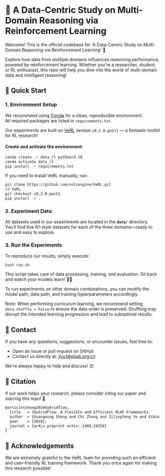# 🧩 A Data-Centric Study on Multi-Domain Reasoning via Reinforcement Learning

Welcome! This is the official codebase for
'A Data-Centric Study on Multi-Domain Reasoning via Reinforcement Learning' 🎉

Explore how data from multiple domains influences reasoning performance, powered by reinforcement learning. Whether you’re a researcher, student, or RL enthusiast, this repo will help you dive into the world of multi-domain data and intelligent reasoning!

## 🚀 Quick Start

### 1. Environment Setup

We recommend using [Conda](https://docs.conda.io/en/latest/) for a clean, reproducible environment.  
All required packages are listed in `requirements.txt`.

Our experiments are built on [VeRL](https://github.com/volcengine/VeRL/tree/v0.2.0.post1) version `v0.2.0.post1` — a fantastic toolkit for RL research!

#### Create and activate the environment:

```bash
conda create -n data_rl python=3.10
conda activate data_rl
pip install -r requirements.txt
```
If you need to install VeRL manually, run:
```bash
git clone https://github.com/volcengine/VeRL.git
cd VeRL
git checkout v0.2.0.post1
pip install -e .
```
### 2. Experiment Data

All datasets used in our experiments are located in the **`data/`** directory.
You’ll find five R1-style datasets for each of the three domains—ready to use and easy to explore.

### 3. Run the Experiments

To reproduce our results, simply execute:

```bash
bash run.sh
```
This script takes care of data processing, training, and evaluation.
Sit back and watch your models learn! 🤖✨

To run experiments on other domain combinations, you can modify the model path, data path, and training hyperparameters accordingly.

Note:
When performing curriculum learning, we recommend setting `data.shuffle = False` to ensure the data order is preserved.
Shuffling may disrupt the intended learning progression and lead to suboptimal results.



## 📧 Contact

If you have any questions, suggestions, or encounter issues, feel free to:
- Open an issue or pull request on GitHub
- Contact us directly at: [liyu1@pjlab.org.cn](mailto:liyu1@pjlab.org.cn)

We're always happy to help and discuss! 😊

## 📢 Citation

If our work helps your research, please consider citing our paper and starring this repo! 🌟

```tex
@article{sheng2024hybridflow,
  title   = {HybridFlow: A Flexible and Efficient RLHF Framework},
  author  = {Guangming Sheng and Chi Zhang and Zilingfeng Ye and Xibin Wu and Wang Zhang and Ru Zhang and Yanghua Peng and Haibin Lin and Chuan Wu},
  year    = {2024},
  journal = {arXiv preprint arXiv: 2409.19256}
}
```


## 🙏 Acknowledgements

We are extremely grateful to the VeRL team for providing such an efficient and user-friendly RL training framework. Thank you once again for making this research possible!
